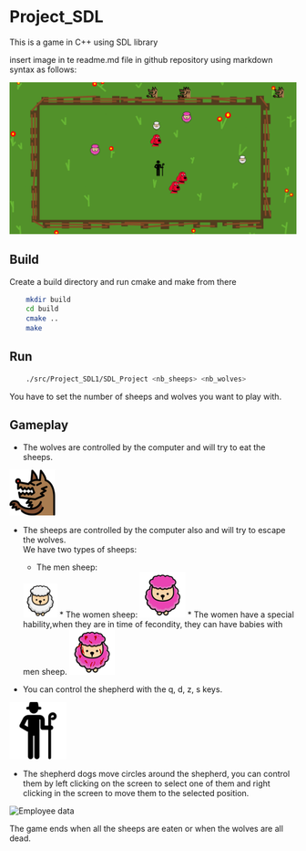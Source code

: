 # Project_SDL
This is a game in C++ using SDL library

insert image in te readme.md file in github repository using markdown syntax as follows: 
    

<img src="/asset/background.png" alt="Employee data" title="Employee Data title">




## Build
Create a build directory and run cmake and make from there
```bash
    mkdir build
    cd build
    cmake ..
    make
```
## Run
```bash
    ./src/Project_SDL1/SDL_Project <nb_sheeps> <nb_wolves>  
```  
You have to set the number of sheeps and wolves you want to play with.  

## Gameplay
* The wolves are controlled by the computer and will try to eat the sheeps. 
<img src="/src/media/wolf1.bmp" >

* The sheeps are controlled by the computer also and will try to escape the wolves.  
We have two types of sheeps:  
    * The men sheep:  
    <img src="/src/media/sheep1.bmp" >  
    * The women sheep:  
    <img src="/src/media/sheep_femme.bmp" >  
    * The women have a special hability,when they are in time of fecondity, they can have babies with men sheep.
    <img src="/src/media/sheep_femme_amoureuse.bmp" >  

* You can control the shepherd with the q, d, z, s keys.  
<img src="/src/media/Berger.bmp" >  
    

* The shepherd dogs move circles around the shepherd, you can control them by left clicking on the screen to select one of them and right clicking in the screen to move them to the selected position.  
<img src="/src/media/dog.png" alt="Employee data" title="Employee Data title">  
    
  
The game ends when all the sheeps are eaten or when the wolves are all dead.
